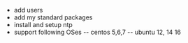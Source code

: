 - add users
- add my standard packages
- install and setup ntp
- support following OSes
-- centos 5,6,7
-- ubuntu 12, 14 16
